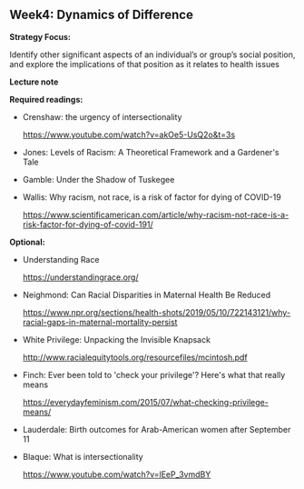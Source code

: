 ## Week4: Dynamics of Difference

**Strategy Focus:**

Identify other significant aspects of an individual’s or group’s social position, and explore the implications of that position as it relates to health issues



**Lecture note**

**Required readings:**

- Crenshaw: the urgency of intersectionality

  https://www.youtube.com/watch?v=akOe5-UsQ2o&t=3s

- Jones: Levels of Racism: A Theoretical Framework and a Gardener's Tale

- Gamble: Under the Shadow of Tuskegee

- Wallis: Why racism, not race, is a risk of factor for dying of COVID-19

  https://www.scientificamerican.com/article/why-racism-not-race-is-a-risk-factor-for-dying-of-covid-191/

**Optional:**

- Understanding Race

  https://understandingrace.org/

- Neighmond: Can Racial Disparities in Maternal Health Be Reduced

  https://www.npr.org/sections/health-shots/2019/05/10/722143121/why-racial-gaps-in-maternal-mortality-persist

- White Privilege: Unpacking the Invisible Knapsack

  http://www.racialequitytools.org/resourcefiles/mcintosh.pdf

- Finch: Ever been told to 'check your privilege'? Here's what that really means

  https://everydayfeminism.com/2015/07/what-checking-privilege-means/

- Lauderdale: Birth outcomes for Arab-American women after September 11

- Blaque: What is intersectionality

  https://www.youtube.com/watch?v=lEeP_3vmdBY

​		
